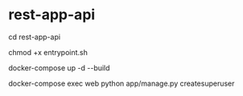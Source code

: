 # rest-app-api
cd rest-app-api

chmod +x entrypoint.sh

docker-compose up -d --build

docker-compose exec web python app/manage.py createsuperuser

